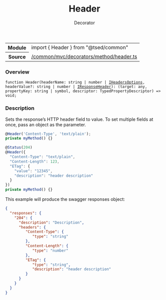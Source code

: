 
<header class="symbol-info-header"><h1 id="header">Header</h1><label class="symbol-info-type-label decorator">Decorator</label></header>
<!-- summary -->
<section class="symbol-info"><table class="is-full-width"><tbody><tr><th>Module</th><td><div class="lang-typescript"><span class="token keyword">import</span> { Header }&nbsp;<span class="token keyword">from</span>&nbsp;<span class="token string">"@tsed/common"</span></div></td></tr><tr><th>Source</th><td><a href="https://github.com/Romakita/ts-express-decorators/blob/v4.0.7/src//common/mvc/decorators/method/header.ts#L0-L0">/common/mvc/decorators/method/header.ts</a></td></tr></tbody></table></section>
<!-- overview -->


### Overview


<pre><code class="typescript-lang ">function <span class="token function">Header</span><span class="token punctuation">(</span>headerName<span class="token punctuation">:</span> <span class="token keyword">string</span> | <span class="token keyword">number</span> | <a href="#api/common/mvc/iheadersoptions"><span class="token">IHeadersOptions</span></a><span class="token punctuation">,</span> headerValue?<span class="token punctuation">:</span> <span class="token keyword">string</span> | <span class="token keyword">number</span> | <a href="#api/common/mvc/iresponseheader"><span class="token">IResponseHeader</span></a><span class="token punctuation">)</span><span class="token punctuation">:</span> <T><span class="token punctuation">(</span>target<span class="token punctuation">:</span> <span class="token keyword">any</span><span class="token punctuation">,</span> propertyKey<span class="token punctuation">:</span> <span class="token keyword">string</span> | symbol<span class="token punctuation">,</span> descriptor<span class="token punctuation">:</span> TypedPropertyDescriptor<T><span class="token punctuation">)</span> => <span class="token keyword">void</span><span class="token punctuation">;</span></code></pre>


<!-- Parameters -->

<!-- Description -->


### Description

Sets the response’s HTTP header field to value. To set multiple fields at once, pass an object as the parameter.

```typescript
@Header('Content-Type', 'text/plain');
private myMethod() {}

@Status(204)
@Header({
  "Content-Type": "text/plain",
  "Content-Length": 123,
  "ETag": {
    "value": "12345",
    "description": "header description"
  }
})
private myMethod() {}
```

This example will produce the swagger responses object:

```json
{
  "responses": {
    "204": {
      "description": "Description",
      "headers": {
         "Content-Type": {
            "type": "string"
         },
         "Content-Length": {
            "type": "number"
         },
         "ETag": {
            "type": "string",
            "description": "header description"
         }
      }
    }
  }
}
```

<!-- Members -->

